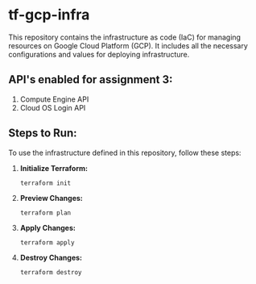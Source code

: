 # tf-gcp-infra

This repository contains the infrastructure as code (IaC) for managing resources on Google Cloud Platform (GCP). It includes all the necessary configurations and values for deploying infrastructure.

## API's enabled for assignment 3:
1. Compute Engine API
2. Cloud OS Login API

## Steps to Run:
To use the infrastructure defined in this repository, follow these steps:
1. **Initialize Terraform:**
   ```
   terraform init
   ```

2. **Preview Changes:**
   ```
   terraform plan
   ```

3. **Apply  Changes:**
   ```
   terraform apply
   ```

4. **Destroy  Changes:**
   ```
   terraform destroy
   ```